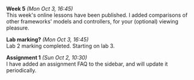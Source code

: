 **Week 5** *(Mon Oct 3, 16:45)*   
This week's online lessons have been published.
I added comparisons of other frameworks' models and controllers, for
your (optional) viewing pleasure.

**Lab marking?** *(Mon Oct 3, 16:45)*  
Lab 2 marking completed. Starting on lab 3.

**Assignment 1** *(Sun Oct 2, 10:30)*  
I have added an assignment FAQ to the sidebar, and will update it periodically.